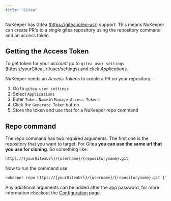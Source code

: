 ```yaml
---
title: "Gitea"
---
```


NuKeeper has Gitea (https://gitea.io/en-us/) support. This means NuKeeper can create PR's to a *single* gitea repository using the repository command and an access token.

 ## Getting the Access Token 

 To get token for your *account* go to `gitea user settings` (https://yourGiteaUrl/user/settings) and click *Applications*. 

 NuKeeper needs an *Access Tokens* to create a PR on your repository. 

 1. Go to `gitea user settings`
2. Select `Applications`
3. Enter `Token Name` in `Manage Access Tokens`
4. Click the `Generate Token` button
5. Store the token and use that for a NuKeeper repo command

 ## Repo command

 The repo command has two required arguments. The first one is the repository that you want to target. For Gitea **you can use the same url that you use for cloning**. So something like:

 ```sh
https://{yourGiteaUrl}/{username}/{repositoryname}.git
```

 Now to run the command use

 ```sh
nukeeper repo https://{yourGiteaUrl}/{username}/{repositoryname}.git {Token}
```
Any additional arguments can be added after the app password, for more information checkout the [Configuration](/basics/configuration.md) page.
